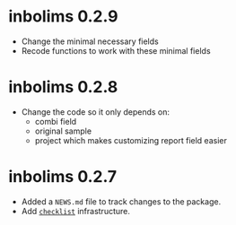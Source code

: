 # inbolims 0.2.9

* Change the minimal necessary fields
* Recode functions to work with these minimal fields

# inbolims 0.2.8

* Change the code so it only depends on:
    * combi field
    * original sample
    * project
which makes customizing report field easier

# inbolims 0.2.7

* Added a `NEWS.md` file to track changes to the package.
* Add [`checklist`](https://inbo.github.io/checklist/) infrastructure.
